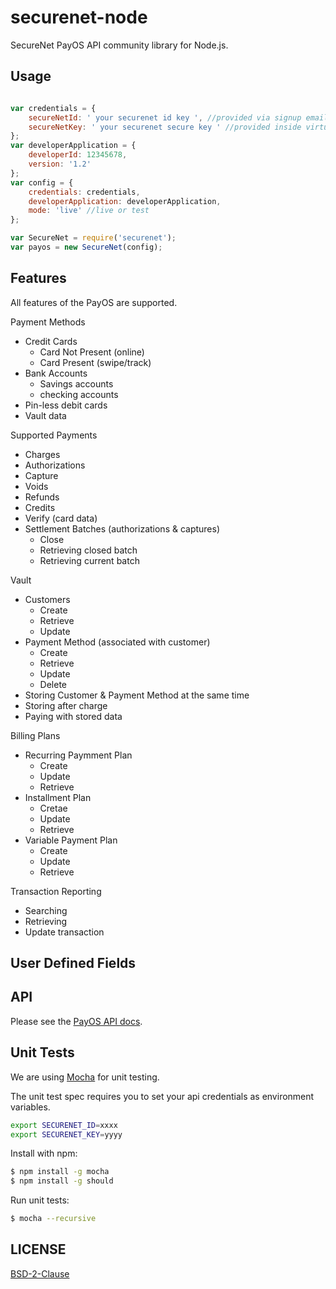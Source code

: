 securenet-node
==============

SecureNet PayOS API community library for Node.js.


## Usage

```javascript

var credentials = {
	secureNetId: ' your securenet id key ', //provided via signup email
	secureNetKey: ' your securenet secure key ' //provided inside virtual terminal
};
var developerApplication = {
	developerId: 12345678,
	version: '1.2'
};
var config = {
	credentials: credentials,
	developerApplication: developerApplication,
	mode: 'live' //live or test
};

var SecureNet = require('securenet');
var payos = new SecureNet(config);
```

## Features

All features of the PayOS are supported.

Payment Methods
- Credit Cards
	- Card Not Present (online)
	- Card Present (swipe/track)
- Bank Accounts
	- Savings accounts
	- checking accounts
- Pin-less debit cards
- Vault data

Supported Payments
- Charges
- Authorizations
- Capture
- Voids
- Refunds
- Credits
- Verify (card data)
- Settlement Batches (authorizations & captures)
	- Close
	- Retrieving closed batch
	- Retrieving current batch

Vault
- Customers
	- Create
	- Retrieve
	- Update
- Payment Method (associated with customer)
	- Create
	- Retrieve
	- Update
	- Delete
- Storing Customer & Payment Method at the same time
- Storing after charge
- Paying with stored data

Billing Plans
- Recurring Paymment Plan
	- Create
	- Update
	- Retrieve
- Installment Plan
	- Cretae
	- Update
	- Retrieve
- Variable Payment Plan
	- Create
	- Update
	- Retrieve

Transaction Reporting
- Searching
- Retrieving
- Update transaction

User Defined Fields
-

## API

Please see the [PayOS API docs](https://apidocs.securenet.com/docs/getstarted.html).

## Unit Tests

We are using [Mocha](http://mochajs.org/) for unit testing.

The unit test spec requires you to set your api credentials as environment variables.

```bash
export SECURENET_ID=xxxx
export SECURENET_KEY=yyyy
```

Install with npm:
```bash
$ npm install -g mocha
$ npm install -g should
```

Run unit tests:
```bash
$ mocha --recursive
```
## LICENSE

[BSD-2-Clause](https://github.com/HOAThink/securenet-node/blob/master/LICENSE)